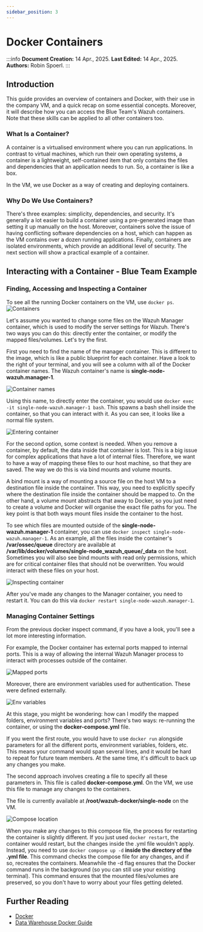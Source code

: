 ```yaml
---
sidebar_position: 3
---
```


# Docker Containers

:::info
**Document Creation:** 14 Apr., 2025. **Last Edited:** 14 Apr., 2025. **Authors:** Robin Spoerl.
:::

## Introduction 

This guide provides an overview of containers and Docker, with their use in the company VM, and a quick recap on some essential concepts. Moreover, it will describe how you can access the Blue Team's Wazuh containers. Note that these skills can be applied to all other containers too. 

### What Is a Container?

A container is a virtualised environment where you can run applications. In contrast to virtual machines, which run their own operating systems, a container is a lightweight, self-contained item that only contains the files and dependencies that an application needs to run. So, a container is like a box. 

In the VM, we use Docker as a way of creating and deploying containers. 

### Why Do We Use Containers?

There's three examples: simplicity, dependencies, and security. It's generally a lot easier to build a container using a pre-generated image than setting it up manually on the host. Moreover, containers solve the issue of having conflicting software dependencies on a host, which can happen as the VM contains over a dozen running applications. Finally, containers are isolated environments, which provide an additional level of security. The next section will show a practical example of a container. 

## Interacting with a Container - Blue Team Example

### Finding, Accessing and Inspecting a Container

To see all the running Docker containers on the VM, use `docker ps`. 
![Containers](img-docker/containers.png) 

Let's assume you wanted to change some files on the Wazuh Manager container, which is used to modify the server settings for Wazuh. There's two ways you can do this: directly enter the container, or modify the mapped files/volumes. Let's try the first.

First you need to find the name of the manager container. This is different to the image, which is like a public blueprint for each container. Have a look to the right of your terminal, and you will see a column with all of the Docker container names. The Wazuh container's name is **single-node-wazuh.manager-1**. 

![Container names](img-docker/container_names.png) 

Using this name, to directly enter the container, you would use `docker exec -it single-node-wazuh.manager-1 bash`. This spawns a bash shell inside the container, so that you can interact with it. As you can see, it looks like a normal file system. 

![Entering container](img-docker/entering_container.png) 

For the second option, some context is needed. When you remove a container, by default, the data inside that container is lost. This is a big issue for complex applications that have a lot of internal files. Therefore, we want to have a way of mapping these files to our host machine, so that they are saved. The way we do this is via bind mounts and volume mounts. 

A bind mount is a way of mounting a source file on the host VM to a destination file inside the container. This way, you need to explicitly specify where the destination file inside the container should be mapped to. On the other hand, a volume mount abstracts that away to Docker, so you just need to create a volume and Docker will organise the exact file paths for you. The key point is that both ways mount files inside the container to the host.

To see which files are mounted outside of the **single-node-wazuh.manager-1** container, you can use `docker inspect single-node-wazuh.manager-1`. As an example, all the files inside the container's **/var/ossec/queue** directory are available at **/var/lib/docker/volumes/single-node_wazuh_queue/_data** on the host. Sometimes you will also see bind mounts with read only permissions, which are for critical container files that should not be overwritten. You would interact with these files on your host. 

![Inspecting container](img-docker/mounted_files.png) 

After you've made any changes to the Manager container, you need to restart it. You can do this via `docker restart single-node-wazuh.manager-1`. 

### Managing Container Settings ###

From the previous docker inspect command, if you have a look, you'll see a lot more interesting information. 

For example, the Docker container has external ports mapped to internal ports. This is a way of allowing the internal Wazuh Manager process to interact with processes outside of the container. 

![Mapped ports](img-docker/ports.png) 

Moreover, there are environment variables used for authentication. These were defined externally.

![Env variables](img-docker/env.png) 

At this stage, you might be wondering: how can I modify the mapped folders, environment variables and ports? There's two ways: re-running the container, or using the **docker-compose.yml** file. 

If you went the first route, you would have to use `docker run` alongside parameters for all the different ports, environment variables, folders, etc. This means your command would span several lines, and it would be hard to repeat for future team members. At the same time, it's difficult to back up any changes you make. 

The second approach involves creating a file to specify all these parameters in. This file is called **docker-compose.yml**. On the VM, we use this file to manage any changes to the containers. 

The file is currently available at **/root/wazuh-docker/single-node** on the VM. 

![Compose location](img-docker/docker_compose.png) 

When you make any changes to this compose file, the process for restarting the container is slightly different. If you just used `docker restart`, the container would restart, but the changes inside the .yml file wouldn't apply. Instead, you need to use `docker compose up -d` **inside the directory of the .yml file**. This command checks the compose file for any changes, and if so, recreates the containers. Meanwhile the -d flag ensures that the Docker command runs in the background (so you can still use your existing terminal). This command ensures that the mounted files/volumes are preserved, so you don't have to worry about your files getting deleted. 

## Further Reading

- [Docker](https://docs.docker.com/)
- [Data Warehouse Docker Guide](https://redback-operations.github.io/redback-documentation/docs/data-warehousing/Instructional%20Documents/VM%20Guide/#the-vm-and-docker)